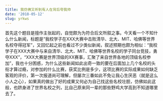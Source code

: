 ```yaml
---
title: 我仿佛又听到有人在背后夸我帅
date: '2018-05-12'
slug: yrkws
---
```

首先这个题目是擅作主张起的，自觉颇为为符合后文所叙之事。今天看一个不知什么什么新闻，标题是“我校学子在XXX大赛中击败清华、北大、MIT、哈佛等世界名校夺得冠军”，又回忆起之前也看过不少类似新闻，叙述预期也颇为相似：“我校学子在XXX大赛中与来自清华、北大、MIT、哈佛等世界名校的学子同台竞技，勇夺XXX”，“XXX大赛是世界顶级的XX赛事，汇聚了来自世界各地的顶级名校参加”，我也十分困惑，为什么这些新闻如此出奇一致的要在后面加上几个名校的头衔才算过瘾，对参加的什么比赛，获奖比例是多少，这项比赛的实际成果如何缺乏客观的评价，第一次报道尚可理解，但屡次三番如此不免让我心生厌恶（就是这么小人之心），如果真的做出了好的成果又何必为自己找这些名校壮胆，仿佛如此这般，也跻身进了世界名校之列，比自己原来同一辈的那些野鸡大学高到不知道哪里去了。
